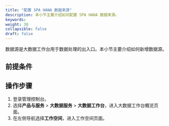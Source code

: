 ```yaml
---
title: "配置 SPA HANA 数据来源"
description: 本小节主要介绍如何配置 SPA HANA 数据来源。 
keywords: 
weight: 30
collapsible: false
draft: false
---
```


数据源是大数据工作台用于数据处理的出入口。本小节主要介绍如何新增数据源。

## 前提条件



## 操作步骤

1. 登录管理控制台。
2. 选择**产品与服务** > **大数据服务** > **大数据工作台**，进入大数据工作台概览页面。
3. 在左侧导航选择**工作空间**，进入工作空间页面。
